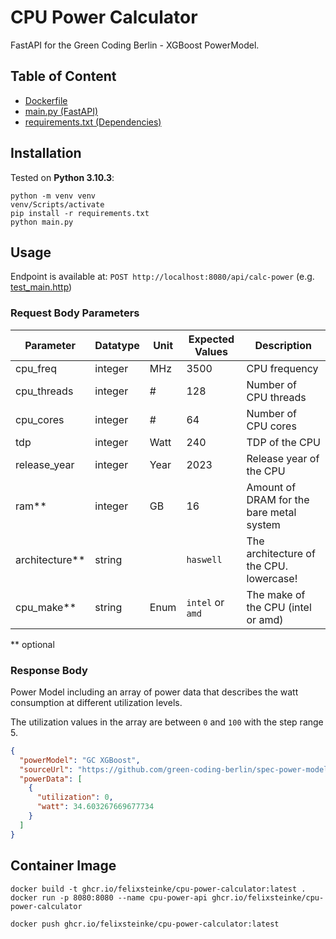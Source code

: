 # CPU Power Calculator

FastAPI for the Green Coding Berlin - XGBoost PowerModel.

## Table of Content

* [Dockerfile](Dockerfile)
* [main.py (FastAPI)](main.py)
* [requirements.txt (Dependencies)](requirements.txt)

## Installation

Tested on __Python 3.10.3__:

```shell
python -m venv venv
venv/Scripts/activate
pip install -r requirements.txt
python main.py
```

## Usage

Endpoint is available at: `POST http://localhost:8080/api/calc-power` (e.g. [test_main.http](test_main.http))

### Request Body Parameters

| Parameter      | Datatype | Unit | Expected Values  | Description                              |
|----------------|----------|------|------------------|------------------------------------------|
| cpu_freq       | integer  | MHz  | 3500             | CPU frequency                            |
| cpu_threads    | integer  | #    | 128              | Number of CPU threads                    |
| cpu_cores      | integer  | #    | 64               | Number of CPU cores                      |
| tdp            | integer  | Watt | 240              | TDP of the CPU                           |
| release_year   | integer  | Year | 2023             | Release year of the CPU                  |
| ram**          | integer  | GB   | 16               | Amount of DRAM for the bare metal system |
| architecture** | string   |      | `haswell`        | The architecture of the CPU. lowercase!  |
| cpu_make**     | string   | Enum | `intel` or `amd` | The make of the CPU (intel or amd)       |

** optional

### Response Body

Power Model including an array of power data that describes the watt consumption at different utilization levels.

The utilization values in the array are between `0` and `100` with the step range 5.

```json
{
  "powerModel": "GC XGBoost",
  "sourceUrl": "https://github.com/green-coding-berlin/spec-power-model",
  "powerData": [
    {
      "utilization": 0,
      "watt": 34.603267669677734
    }
  ]
}
```

## Container Image

```shell
docker build -t ghcr.io/felixsteinke/cpu-power-calculator:latest .
docker run -p 8080:8080 --name cpu-power-api ghcr.io/felixsteinke/cpu-power-calculator
```

```shell
docker push ghcr.io/felixsteinke/cpu-power-calculator:latest
```
